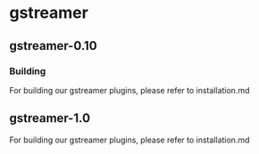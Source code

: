 
# gstreamer

## gstreamer-0.10

### Building

For building our gstreamer plugins, please refer to installation.md

## gstreamer-1.0

For building our gstreamer plugins, please refer to installation.md
